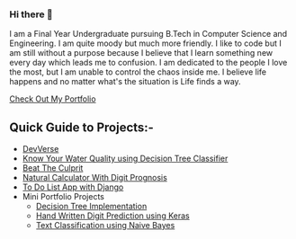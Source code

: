 ### Hi there 👋
<p>
I am a  Final Year Undergraduate pursuing B.Tech in Computer Science and Engineering. I am quite moody but much more friendly. I like to code but I am still without a purpose because I believe that I learn something new every day which leads me to confusion. I am dedicated to the people I love the most, but I am unable to control the chaos inside me. I believe life happens and no matter what's the situation is Life finds a way.
</p>

<p>
<a href="https://thesurajkmr.github.io" target="_blank">Check Out My Portfolio</a> 
</p>
<h2>Quick Guide to Projects:-</h2>
<ul>
    <li>
  <a href="https://github.com/thesurajkmr/DevVerse" target="_blank">DevVerse</a>
  </li>
  <li>
  <a href="https://gangawaterproject.herokuapp.com/" target="_blank">Know Your Water Quality using Decision Tree Classifier</a>
  </li>
  <li>
      <a href="https://github.com/thesurajkmr/Beat-THE-Culprit" target="_blank">Beat The Culprit</a>
  </li>
  <li>
  <a href="https://github.com/thesurajkmr/Natural-Calculator-with-Digit-Prognosis" target="_blank">Natural Calculator With Digit Prognosis</a>
  </li>
    <li>
  <a href="https://github.com/thesurajkmr/to_do_list_app_with_Django/blob/main/README.md/" target="_blank">To Do List App with Django</a>
  </li>
  <li>
    Mini Portfolio Projects
        <ul>
          <li>
            <a href="https://github.com/thesurajkmr/My-Portfolio-Project/tree/main/Decision%20Tree%20Implementation" target="_blank">Decision Tree Implementation</a>
          </li>
          <li>
           <a href="https://github.com/thesurajkmr/My-Portfolio-Project/tree/main/Hand%20Written%20Digit%20Prediction" target="_blank">Hand Written Digit Prediction using Keras</a>
          </li>
          <li>
            <a href="https://github.com/thesurajkmr/My-Portfolio-Project/tree/main/Text%20Classification" target="_blank">Text Classification using Naive Bayes</a>
          </li>
        </ul>
</li>
</li>
  
</ul>



  <!--
**thesurajkmr/thesurajkmr** is a ✨ _special_ ✨ repository because its `README.md` (this file) appears on your GitHub profile.

Here are some ideas to get you started:

- 🔭 I’m currently working on ...
- 🌱 I’m currently learning ...
- 👯 I’m looking to collaborate on ...
- 🤔 I’m looking for help with ...
- 💬 Ask me about ...
- 📫 How to reach me: ...
- 😄 Pronouns: ...
- ⚡ Fun fact: ...
-->
